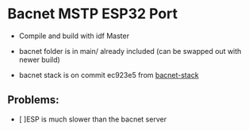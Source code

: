 # Bacnet MSTP ESP32 Port

* Compile and build with idf Master

* bacnet folder is in main/ already included (can be swapped out with newer build)

* bacnet stack is on commit ec923e5 from [bacnet-stack](https://github.com/bacnet-stack/bacnet-stack)


## Problems:
- [ ]ESP is much slower than the bacnet server
 

